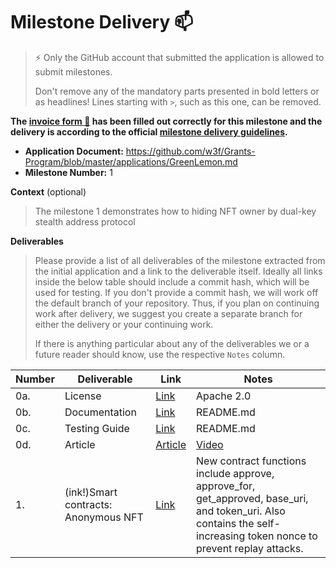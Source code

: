 # Milestone Delivery :mailbox:

> ⚡ Only the GitHub account that submitted the application is allowed to submit milestones.
>
> Don't remove any of the mandatory parts presented in bold letters or as headlines! Lines starting with `>`, such as this one, can be removed.

**The [invoice form :pencil:](https://docs.google.com/forms/d/e/1FAIpQLSfmNYaoCgrxyhzgoKQ0ynQvnNRoTmgApz9NrMp-hd8mhIiO0A/viewform) has been filled out correctly for this milestone and the delivery is according to the official [milestone delivery guidelines](https://github.com/w3f/Grants-Program/blob/master/docs/milestone-deliverables-guidelines.md).**

- **Application Document:** https://github.com/w3f/Grants-Program/blob/master/applications/GreenLemon.md
- **Milestone Number:** 1

**Context** (optional)

> The milestone 1 demonstrates how to hiding NFT owner by dual-key stealth address protocol

**Deliverables**

> Please provide a list of all deliverables of the milestone extracted from the initial application and a link to the deliverable itself. Ideally all links inside the below table should include a commit hash, which will be used for testing. If you don't provide a commit hash, we will work off the default branch of your repository. Thus, if you plan on continuing work after delivery, we suggest you create a separate branch for either the delivery or your continuing work.
>
> If there is anything particular about any of the deliverables we or a future reader should know, use the respective `Notes` column.

| Number | Deliverable                          | Link                                                                                                 | Notes                                                                                                                                                                |
| ------ | ------------------------------------ | ---------------------------------------------------------------------------------------------------- | -------------------------------------------------------------------------------------------------------------------------------------------------------------------- |
| 0a.    | License                              | [Link](https://github.com/GreenLemonProtocol/dksap-polkadot/blob/main/LICENSE)                       | Apache 2.0                                                                                                                                                           |
| 0b.    | Documentation                        | [Link](https://github.com/GreenLemonProtocol/dksap-polkadot/blob/main/README.md)                     | README.md                                                                                                                                                            |
| 0c.    | Testing Guide                        | [Link](https://github.com/GreenLemonProtocol/dksap-polkadot/blob/main/README.md)                     | README.md                                                                                                                                                            |
| 0d.    | Article                              | [Article](https://medium.com/@wuyahuang/green-lemon-protocol-an-anonymous-nft-solution-2fad91cc8f48) | [Video](https://www.youtube.com/watch?v=etVIPgOjFNg)                                                                                                                 |
| 1.     | (ink!)Smart contracts: Anonymous NFT | [Link](https://github.com/GreenLemonProtocol/dksap-polkadot/blob/main/erc721/lib.rs)                 | New contract functions include approve, approve_for, get_approved, base_uri, and token_uri. Also contains the self-increasing token nonce to prevent replay attacks. |
